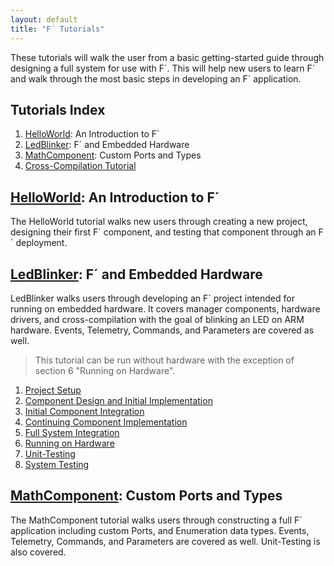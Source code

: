 ```yaml
---
layout: default
title: "F´ Tutorials"
---
```


These tutorials will walk the user from a basic getting-started guide through designing a full system for use with F´. This will help new
users to learn F´ and walk through the most basic steps in developing an F´ application.

## Tutorials Index

1. [HelloWorld](https://fprime-community.github.io/fprime-tutorial-hello-world/): An Introduction to F´
2. [LedBlinker](https://fprime-community.github.io/fprime-workshop-led-blinker/): F´ and Embedded Hardware 
3. [MathComponent](https://fprime-community.github.io/fprime-tutorial-math-component/): Custom Ports and Types
4. [Cross-Compilation Tutorial](CrossCompilation/Tutorial.md)


## [HelloWorld](https://fprime-community.github.io/fprime-tutorial-hello-world/): An Introduction to F´

The HelloWorld tutorial walks new users through creating a new project, designing their first F´ component, and testing that
component through an F´ deployment. 


## [LedBlinker](https://fprime-community.github.io/fprime-workshop-led-blinker/): F´ and Embedded Hardware 

LedBlinker walks users through developing an F´ project intended for running on embedded hardware. It covers manager components, hardware drivers, and cross-compilation with the goal of blinking an LED on ARM hardware. Events, Telemetry, Commands, and Parameters are covered as well.

> This tutorial can be run without hardware with the exception of section 6 "Running on Hardware".

1. [Project Setup](https://github.com/fprime-community/fprime-workshop-led-blinker/blob/main/docs/project-setup.md)
2. [Component Design and Initial Implementation](https://github.com/fprime-community/fprime-workshop-led-blinker/blob/main/docs/component-implementation-1.md)
3. [Initial Component Integration](https://github.com/fprime-community/fprime-workshop-led-blinker/blob/main/docs/initial-integration.md)
4. [Continuing Component Implementation](https://github.com/fprime-community/fprime-workshop-led-blinker/blob/main/docs/component-implementation-2.md)
5. [Full System Integration](https://github.com/fprime-community/fprime-workshop-led-blinker/blob/main/docs/full-integration.md)
6. [Running on Hardware](https://github.com/fprime-community/fprime-workshop-led-blinker/blob/main/docs/running-on-hardware.md)
7. [Unit-Testing](https://github.com/fprime-community/fprime-workshop-led-blinker/blob/main/docs/unit-testing.md)
8. [System Testing](https://github.com/fprime-community/fprime-workshop-led-blinker/blob/main/docs/system-testing.md)


## [MathComponent](https://fprime-community.github.io/fprime-tutorial-math-component/): Custom Ports and Types

The MathComponent tutorial walks users through constructing a full F´ application including custom Ports, and Enumeration data types. Events, Telemetry, Commands, and Parameters are covered as well. Unit-Testing is also covered.
